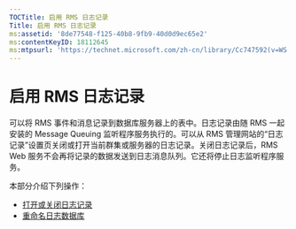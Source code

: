 ```yaml
---
TOCTitle: 启用 RMS 日志记录
Title: 启用 RMS 日志记录
ms:assetid: '8de77548-f125-40b8-9fb9-40d0d9ec65e2'
ms:contentKeyID: 18112645
ms:mtpsurl: 'https://technet.microsoft.com/zh-cn/library/Cc747592(v=WS.10)'
---
```


启用 RMS 日志记录
=================

可以将 RMS 事件和消息记录到数据库服务器上的表中。日志记录由随 RMS 一起安装的 Message Queuing 监听程序服务执行的。可以从 RMS 管理网站的“日志记录”设置页关闭或打开当前群集或服务器的日志记录。关闭日志记录后，RMS Web 服务不会再将记录的数据发送到日志消息队列。它还将停止日志监听程序服务。

本部分介绍下列操作：

-   [打开或关闭日志记录](https://technet.microsoft.com/8e672f95-566f-4070-9a2a-2f70f087148f)
-   [重命名日志数据库](https://technet.microsoft.com/e0e8dc95-767f-4b84-8966-914ab083471b)
